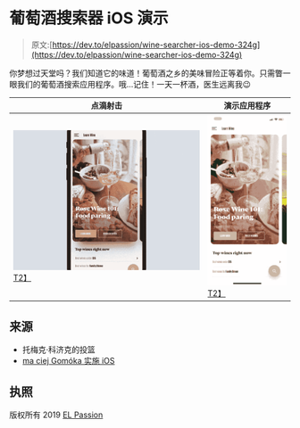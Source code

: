 # 葡萄酒搜索器 iOS 演示

> 原文:[https://dev.to/elpassion/wine-searcher-ios-demo-324g](https://dev.to/elpassion/wine-searcher-ios-demo-324g)

你梦想过天堂吗？我们知道它的味道！葡萄酒之乡的美味冒险正等着你。只需瞥一眼我们的葡萄酒搜索应用程序。哦...记住！一天一杯酒，医生远离我😉

| 点滴射击 | 演示应用程序 |
| --- | --- |
| [![Shot](img/9cd0f61159fd48551403150539273a3b.png)T2】](https://dribbble.com/shots/3966958-Wine-Searcher-Animations?utm_source=Clipboard_Shot&utm_campaign=tomkoszyk&utm_content=Wine%20Searcher%20Animations&utm_medium=Social_Share) | [![Implementation](img/772186704d1dec3a9e1ec0b62f62369d.png)T2】](https://github.com/elpassion/wine-searcher-ios-demo) |

## [](#source)来源

*   托梅克·科济克的投篮
*   [ma ciej Gomóka 实施 iOS](https://github.com/elpassion/wine-searcher-ios-demo)

## [](#license)执照

版权所有 2019 [EL Passion](https://www.elpassion.com)